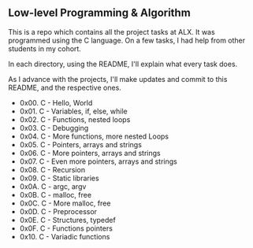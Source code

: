 ## Low-level Programming & Algorithm

This is a repo which contains all the project tasks at ALX. It was programmed using the C language. On a few tasks, I had help from other students in my cohort.

In each directory, using the README, I'll explain what every task does.

As I advance with the projects, I'll make updates and commit to this README, and the respective ones.

- 0x00. C - Hello, World
- 0x01. C - Variables, if, else, while
- 0x02. C - Functions, nested loops
- 0x03. C - Debugging
- 0x04. C - More functions, more nested Loops
- 0x05. C - Pointers, arrays and strings
- 0x06. C - More pointers, arrays and strings
- 0x07. C - Even more pointers, arrays and strings
- 0x08. C - Recursion
- 0x09. C - Static libraries
- 0x0A. C - argc, argv
- 0x0B. C - malloc, free
- 0x0C. C - More malloc, free
- 0x0D. C - Preprocessor
- 0x0E. C - Structures, typedef
- 0x0F. C - Functions pointers
- 0x10. C - Variadic functions
